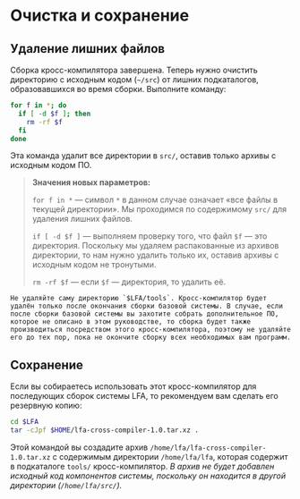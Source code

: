 # Очистка и сохранение

## Удаление лишних файлов

Сборка кросс-компилятора завершена. Теперь нужно очистить директорию с исходным кодом (`~/src`) от лишних подкаталогов, образовавшихся во время сборки. Выполните команду:

```bash
for f in *; do
  if [ -d $f ]; then
    rm -rf $f
  fi
done
```

Эта команда удалит все директории в `src/`, оставив только архивы с исходным кодом ПО.

> **Значения новых параметров:**
>
> `for f in *` — символ `*` в данном случае означает «все файлы в текущей директории». Мы проходимся по содержимому `src/` для удаления лишних файлов.
>
> `if [ -d $f ]` — выполняем проверку того, что файл `$f` — это директория. Поскольку мы удаляем распакованные из архивов директории, то нам нужно удалить только их, оставив архивы с исходным кодом не тронутыми.
>
> `rm -rf $f` — если `$f` — директория, то удалить её.

```admonish warning title="Внимание"
Не удаляйте саму директорию `$LFA/tools`. Кросс-компилятор будет удалён только после окончания сборки базовой системы. В случае, если после сборки базовой системы вы захотите собрать дополнительное ПО, которое не описано в этом руководстве, то сборка будет также производиться посредством этого кросс-компилятора, поэтому не удаляйте его до тех пор, пока не окончите сборку всех необходимых вам программ.
```

## Сохранение

Если вы собираетесь использовать этот кросс-компилятор для последующих сборок системы LFA, то рекомендуем вам сделать его резервную копию:

```bash
cd $LFA
tar -cJpf $HOME/lfa-cross-compiler-1.0.tar.xz .
```

Этой командой вы создадите архив `/home/lfa/lfa-cross-compiler-1.0.tar.xz` с содержимым директории `/home/lfa/lfa`, которая содержит в подкаталоге `tools/` кросс-компилятор. *В архив не будет добавлен исходный код компонентов системы, поскольку он находится в другой директории (`/home/lfa/src/`).*

